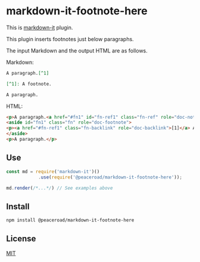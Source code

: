 # markdown-it-footnote-here

This is [markdown-it](https://github.com/markdown-it/markdown-it) plugin.

This plugin inserts footnotes just below paragraphs.

The input Markdown and the output HTML are as follows.

Markdown:

```md
A paragraph.[^1]

[^1]: A footnote.

A paragraph.
```

HTML:

```html
<p>A paragraph.<a href="#fn1" id="fn-ref1" class="fn-ref" role="doc-noteref">[1]</a></p>
<aside id="fn1" class="fn" role="doc-footnote">
<p><a href="#fn-ref1" class="fn-backlink" role="doc-backlink">[1]</a> A footnote.</p>
</aside>
<p>A paragraph.</p>
```

## Use

```js
const md = require('markdown-it')()
            .use(require('@peaceroad/markdown-it-footnote-here'));

md.render(/*...*/) // See examples above
```

## Install

```bash
npm install @peaceroad/markdown-it-footnote-here
```

## License

[MIT](./LICENSE)
